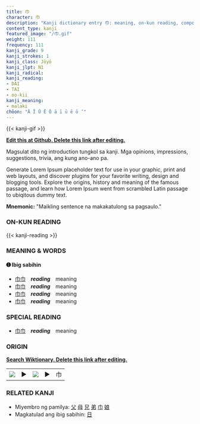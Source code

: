 ```yaml
---
title: 巾
character: 巾
description: "Kanji dictionary entry 巾: meaning, on-kun reading, compounds, origin, related kanji"
content_type: kanji
featured_image: "/巾.gif"
weight: 111
frequency: 111
kanji_grade: 9
kanji_strokes: 1
kanji_class: Jōyō
kanji_jlpt: N1
kanji_radical: 
kanji_reading: 
- DAI
- TAI
- oo-kii
kanji_meaning:
- malaki
chōon: "Ā Ī Ū Ē Ō ā ī ū ē ō ’"
---
```

[//]: # (Don't edit the line below. Kanji animated GIF code is automatically generated.)
{{< kanji-gif >}}

[//]: # (Edit below this line.)

**[Edit this at Github. Delete this link after editing.](https://github.com/tim0g/tim/tree/main/content/kanji/巾/index.md)**

Magsulat dito ng introduction tungkol sa kanji. Mga opinions, impressions, suggestions, trivia, ang kung ano-ano pa.

Generate Lorem Ipsum placeholder text for use in your graphic, print and web layouts, and discover plugins for your favorite writing, design and blogging tools. Explore the origins, history and meaning of the famous passage, and learn how Lorem Ipsum went from scrambled Latin passage to ubiqitous dummy text.
 
**Mnemonic:** "Maikling sentence na makakatulong sa pagsaulo."

### ON-KUN READING

[//]: # (Don't edit the line below. ON-KUN READING code is automatically generated.)
{{< kanji-reading >}}

### MEANING & WORDS

#### ➊ **Ibig sabihin**
  - [巾](../巾)[巾](../巾)　***reading***　meaning
  - [巾](../巾)[巾](../巾)　***reading***　meaning
  - [巾](../巾)[巾](../巾)　***reading***　meaning
  - [巾](../巾)[巾](../巾)　***reading***　meaning

### SPECIAL READING
  - [巾](../巾)[巾](../巾)　***reading***　meaning

### ORIGIN

**[Search Wiktionary. Delete this link after editing.](https://wiktionary.org/wiki/巾)**
<table class="kanji-table"><tr><td>
<img src="60px-巾-bronze.svg.png">
</td><td>▶</td><td>
<img src="60px-巾-oracle.svg.png">
</td><td>▶</td>
<td class="kanji-origin">巾</td>
</tr></table>

### RELATED KANJI
- Miyembro ng pamilya: [父](../父) [母](../母) [兄](../兄) [弟](../弟) [巾](../巾) [娘](../娘)
- Magkatulad ang ibig sabihin: [日](../日)
